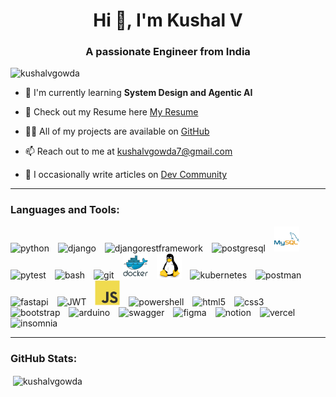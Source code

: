 <h1 align="center">Hi 👋, I'm Kushal V</h1>
<h3 align="center">A passionate Engineer from India</h3>

<p align="left"> <img src="https://komarev.com/ghpvc/?username=kushalvgowda&label=Profile%20views&color=0e75b6&style=flat" alt="kushalvgowda" /> </p>

- 🌱 I'm currently learning **System Design and Agentic AI**

- 📄 Check out my Resume here [My Resume](https://drive.google.com/file/d/122IBpg3gG9qm1d08tiwOdx4lvh9CzyRT/view?usp=sharing)

- 👨‍💻 All of my projects are available on [GitHub](https://github.com/Kushalvgowda)

- 📫 Reach out to me at [kushalvgowda7@gmail.com](kushalvgowda7@gmail.com)

- 📝 I occasionally write articles on [Dev Community](https://dev.to/) <br/>

<hr/>

<h3 align="left">Languages and Tools:</h3>
<p align="left">
    <img src="https://cdn.jsdelivr.net/gh/devicons/devicon@latest/icons/python/python-original.svg" alt="python" width="40" height="40" style="padding-right: 10px;" />
    <img src="https://cdn.worldvectorlogo.com/logos/django.svg" alt="django" width="40" height="40" style="padding-right: 10px;" />
    <img src="https://cdn.jsdelivr.net/gh/devicons/devicon@latest/icons/djangorest/djangorest-original.svg" alt="djangorestframework" width="40" height="40" style="padding-right: 10px;" /> 
    <img src="https://cdn.jsdelivr.net/gh/devicons/devicon@latest/icons/postgresql/postgresql-original.svg" alt="postgresql" width="40" height="40" style="padding-right: 10px;" />
    <img src="https://raw.githubusercontent.com/devicons/devicon/master/icons/mysql/mysql-original-wordmark.svg" alt="mysql" width="40" height="40" style="padding-right: 10px;" />
    <img src="https://icon.icepanel.io/Technology/svg/pytest.svg" alt="pytest" width="40" height="40" style="padding-right: 10px;" />
    <img src="https://www.svgrepo.com/show/353478/bash-icon.svg" alt="bash" width="40" height="40" style="padding-right: 10px;" />
    <img src="https://www.vectorlogo.zone/logos/git-scm/git-scm-icon.svg" alt="git" width="40" height="40" style="padding-right: 10px;" />
    <img src="https://raw.githubusercontent.com/devicons/devicon/master/icons/docker/docker-original-wordmark.svg" alt="docker" width="40" height="40" style="padding-right: 10px;" />
    <img src="https://raw.githubusercontent.com/devicons/devicon/master/icons/linux/linux-original.svg" alt="linux" width="40" height="40" style="padding-right: 10px;" />
    <img src="https://www.vectorlogo.zone/logos/kubernetes/kubernetes-icon.svg" alt="kubernetes" width="40" height="40" style="padding-right: 10px;" />
    <img src="https://www.vectorlogo.zone/logos/getpostman/getpostman-icon.svg" alt="postman" width="40" height="40" style="padding-right: 10px;" />
    <img src="https://icon.icepanel.io/Technology/svg/FastAPI.svg" alt="fastapi" width="40" height="40" style="padding-right: 10px;" />
    <img src="https://img.icons8.com/color/48/java-web-token.png" alt="JWT" width="40" height="40" style="padding-right: 10px;" />
    <img src="https://raw.githubusercontent.com/devicons/devicon/master/icons/javascript/javascript-original.svg" alt="javascript" width="40" height="40" style="padding-right: 10px;" />
    <img src="https://cdn.jsdelivr.net/gh/devicons/devicon@latest/icons/powershell/powershell-original.svg" alt="powershell" width="40" height="40" style="padding-right: 10px;" />
    <img src="https://cdn.jsdelivr.net/gh/devicons/devicon@latest/icons/html5/html5-plain.svg" alt="html5" width="40" height="40" style="padding-right: 10px;" />
    <img src="https://cdn.jsdelivr.net/gh/devicons/devicon@latest/icons/css3/css3-plain.svg" alt="css3" width="40" height="40" style="padding-right: 10px;" />
    <img src="https://www.svgrepo.com/show/303293/bootstrap-4-logo.svg" alt="bootstrap" width="40" height="40" style="padding-right: 10px;" />
    <img src="https://cdn.worldvectorlogo.com/logos/arduino-1.svg" alt="arduino" width="40" height="40" style="padding-right: 10px;" />
    <img src="https://www.svgrepo.com/show/354420/swagger.svg" alt="swagger" width="40" height="40" style="padding-right: 10px;" />
    <img src="https://www.vectorlogo.zone/logos/figma/figma-icon.svg" alt="figma" width="40" height="40" style="padding-right: 10px;" />
    <img src="https://www.svgrepo.com/show/452076/notion.svg" alt="notion" width="40" height="40" style="padding-right: 10px;" />
    <img src="https://www.svgrepo.com/show/354512/vercel.svg" alt="vercel" width="40" height="40" style="padding-right: 10px;" />
    <img src="https://www.svgrepo.com/show/353904/insomnia.svg" alt="insomnia" width="40" height="40" style="padding-right: 10px;" /> </p> <hr/>

<h3 align="left">GitHub Stats:</h3>
<p>&nbsp;<img align="center" src="https://github-readme-stats.vercel.app/api?username=kushalvgowda&show_icons=true&locale=en&theme=blue_navy&hide_border=false&include_all_commits=false&count_private=false" alt="kushalvgowda" /></p>
